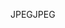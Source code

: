 <span data-ttu-id="b8123-101">JPEG</span><span class="sxs-lookup"><span data-stu-id="b8123-101">JPEG</span></span>